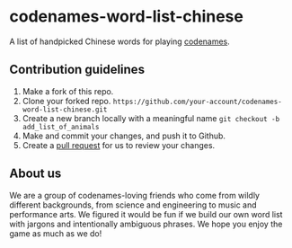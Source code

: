 # codenames-word-list-chinese
A list of handpicked Chinese words for playing [codenames](http://codenames.game/).

## Contribution guidelines

 1. Make a fork of this repo.
 2. Clone your forked repo. 
`https://github.com/your-account/codenames-word-list-chinese.git`
 3. Create a new branch locally with a meaningful name 
`git checkout -b add_list_of_animals`
 4. Make and commit your changes, and push it to Github.
 5. Create a [pull request](https://docs.github.com/en/github/collaborating-with-issues-and-pull-requests/creating-a-pull-request) for us to review your changes.
 

## About us
We are a group of codenames-loving friends who come from wildly different backgrounds, from science and engineering to music and performance arts. We figured it would be fun if we build our own word list with jargons and intentionally ambiguous phrases. We hope you enjoy the game as much as we do!
